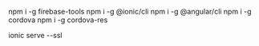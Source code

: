 npm i -g firebase-tools
npm i -g @ionic/cli
npm i -g @angular/cli
npm i -g cordova
npm i -g cordova-res


ionic serve --ssl